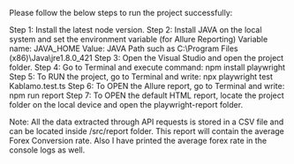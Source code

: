 Please follow the below steps to run the project successfully:

Step 1: Install the latest node version.
Step 2: Install JAVA on the local system and set the environment variable (for Allure Reporting)
        Variable name: JAVA_HOME 
        Value: JAVA Path such as C:\Program Files (x86)\Java\jre1.8.0_421
Step 3: Open the Visual Studio and open the project folder.
Step 4: Go to Terminal and execute command: npm install playwright
Step 5: To RUN the project, go to Terminal and write: npx playwright test Kablamo.test.ts 
Step 6: To OPEN the Allure report, go to Terminal and write: npm run report 
Step 7: To OPEN the default HTML report, locate the project folder on the local device and open the playwright-report folder. 

Note: All the data extracted through API requests is stored in a CSV file and can be located inside /src/report folder. This report will contain the average Forex Conversion rate.
      Also I have printed the average forex rate in the console logs as well.
